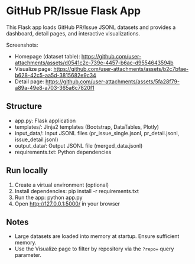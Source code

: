 # GitHub PR/Issue Flask App

This Flask app loads GitHub PR/Issue JSONL datasets and provides a dashboard, detail pages, and interactive visualizations.

Screenshots:
- Homepage (dataset table): https://github.com/user-attachments/assets/d0541c2c-739e-4457-b6ac-d9554643594b
- Visualize page: https://github.com/user-attachments/assets/b2c7bfae-b628-42c5-aa5d-3815682e9c34
- Detail page: https://github.com/user-attachments/assets/5fa28f79-a89a-49e8-a703-365a6c7820f1


## Structure
- app.py: Flask application
- templates/: Jinja2 templates (Bootstrap, DataTables, Plotly)
- input_data/: Input JSONL files (pr_issue_single.jsonl, pr_detail.jsonl, issue_detail.jsonl)
- output_data/: Output JSONL file (merged_data.jsonl)
- requirements.txt: Python dependencies

## Run locally
1. Create a virtual environment (optional)
2. Install dependencies:
   pip install -r requirements.txt
3. Run the app:
   python app.py
4. Open http://127.0.0.1:5000/ in your browser

## Notes
- Large datasets are loaded into memory at startup. Ensure sufficient memory.
- Use the Visualize page to filter by repository via the `?repo=` query parameter.

